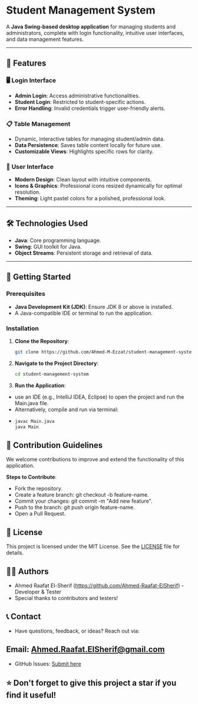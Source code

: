 # Student Management System

A **Java Swing-based desktop application** for managing students and administrators, complete with login functionality, intuitive user interfaces, and data management features.

---

## 📖 Features

### 🖥️ **Login Interface**
- **Admin Login**: Access administrative functionalities.
- **Student Login**: Restricted to student-specific actions.
- **Error Handling**: Invalid credentials trigger user-friendly alerts.

### 📋 **Table Management**
- Dynamic, interactive tables for managing student/admin data.
- **Data Persistence**: Saves table content locally for future use.
- **Customizable Views**: Highlights specific rows for clarity.

### 🎨 **User Interface**
- **Modern Design**: Clean layout with intuitive components.
- **Icons & Graphics**: Professional icons resized dynamically for optimal resolution.
- **Theming**: Light pastel colors for a polished, professional look.

---

## 🛠️ Technologies Used

- **Java**: Core programming language.
- **Swing**: GUI toolkit for Java.
- **Object Streams**: Persistent storage and retrieval of data.

---

## 🚀 Getting Started

### Prerequisites
- **Java Development Kit (JDK)**: Ensure JDK 8 or above is installed.
- A Java-compatible IDE or terminal to run the application.

### Installation

1. **Clone the Repository**:
   ```bash
   git clone https://github.com/Ahmed-M-Ezzat/student-management-system.git

2. **Navigate to the Project Directory**:
   ```bash
   cd student-management-system

3. **Run the Application**:
- use an IDE (e.g., IntelliJ IDEA, Eclipse) to open the project and run the Main.java file.
- Alternatively, compile and run via terminal:
- 
   ```bash
   javac Main.java
   java Main

## 🤝 Contribution Guidelines
We welcome contributions to improve and extend the functionality of this application.

**Steps to Contribute**:

- Fork the repository.
- Create a feature branch: git checkout -b feature-name.
- Commit your changes: git commit -m "Add new feature".
- Push to the branch: git push origin feature-name.
- Open a Pull Request.

## 📝 License
This project is licensed under the MIT License. See the [LICENSE](https://github.com/Ahmed-M-Ezzat/JAVA-Student-Management-System?tab=MIT-1-ov-file#readme) file for details.

## 👨‍💻 Authors
- Ahmed Raafat El-Sherif (https://github.com/Ahmed-Raafat-ElSherif) - Developer & Tester
- Special thanks to contributors and testers!

## 📞 Contact
- Have questions, feedback, or ideas? Reach out via:

## Email: Ahmed.Raafat.ElSherif@gmail.com
- GitHub Issues: [Submit here]((https://github.com/Ahmed-Raafat-ElSherif/JAVA-Student-Management-System))

## ⭐ Don't forget to give this project a star if you find it useful!

